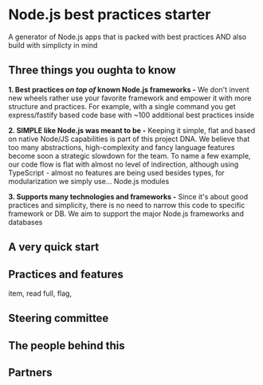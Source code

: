 # Node.js best practices starter

A generator of Node.js apps that is packed with best practices AND also build with simplicty in mind

## Three things you oughta to know

**1. Best practices *on top of* known Node.js frameworks -** We don't invent new wheels rather use your favorite framework and empower it with more structure and practices. For example, with a single command you get express/fastify based code base with ~100 additional best practices inside

**2. SIMPLE like Node.js was meant to be -** Keeping it simple, flat and based on native Node/JS capabilities is part of this project DNA. We believe that too many abstractions, high-complexity and fancy language features become soon a strategic slowdown for the team. To name a few example, our code flow is flat with almost no level of indirection, although using TypeScript - almost no features are being used besides types, for modularization we simply use... Node.js modules

**3. Supports many technologies and frameworks -** Since it's about good practices and simplicity, there is no need to narrow this code to specific framework or DB. We aim to support the major Node.js frameworks and databases



## A very quick start

## Practices and features

item, read full, flag, 

## Steering committee

## The people behind this

## Partners


